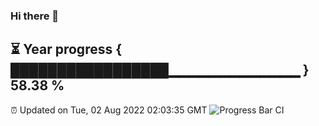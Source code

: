### Hi there 👋
⏳ Year progress { █████████████████▁▁▁▁▁▁▁▁▁▁▁▁▁ } 58.38 %
---
⏰ Updated on Tue, 02 Aug 2022 02:03:35 GMT
![Progress Bar CI](https://github.com/liununu/liununu/workflows/Progress%20Bar%20CI/badge.svg)
